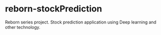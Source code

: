 # reborn-stockPrediction
Reborn series project. Stock prediction application using Deep learning and other technology.
